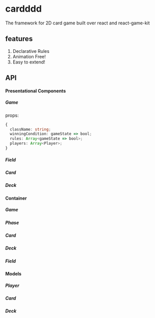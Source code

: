 # cardddd

The framework for 2D card game built over react and react-game-kit

## features

1. Declarative Rules
2. Animation Free!
3. Easy to extend!

## API

#### Presentational Components

##### Game

props:
```ts
{
  className: string;
  winningCondition: gameState => bool;
  rules: Array<gameState => bool>;
  players: Array<Player>;
}
```

##### Field

##### Card

##### Deck

#### Container

##### Game

##### Phase

##### Card

##### Deck

##### Field

#### Models

##### Player

##### Card

##### Deck